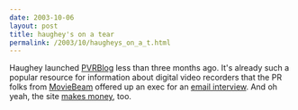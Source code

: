 ```yaml
---
date: 2003-10-06
layout: post
title: haughey's on a tear
permalink: /2003/10/haugheys_on_a_t.html
---
```


Haughey launched [PVRBlog](http://www.pvrblog.com/) less than three months ago. It's already such a popular resource for information about digital video recorders that the PR folks from [MovieBeam](http://moviebeam.com/flashindex.jsp) offered up an exec for an [email interview](http://www.pvrblog.com/pvr/2003/10/interview_with_.html). And oh yeah, the site [makes money](http://a.wholelottanothing.org/features.blah/entry/007472), too.

